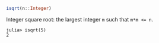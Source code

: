 ```julia
isqrt(n::Integer)
```

Integer square root: the largest integer `m` such that `m*m <= n`.

```jldoctest
julia> isqrt(5)
2
```
